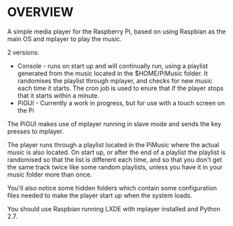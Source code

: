 OVERVIEW
========
A simple media player for the Raspberry Pi, based on using Raspbian as the main OS and mplayer to play the music.

2 versions:
* Console - runs on start up and will continually run, using a playlist generated from the music located in the $HOME/PiMusic folder.  It randomises the playlist through mplayer, and checks for new music each time it starts.  The cron job is used to enure that if the player stops that it starts within a minute.
* PiGUI - Currently a work in progress, but for use with a touch screen on the Pi

The PiGUI makes use of mplayer running in slave mode and sends the key presses to mplayer.

The player runs through a playlist located in the PiMusic where the actual music is also located.  On start up, or after the end of a playlist the playlist is randomised so that the list is different each time, and so that you don't get the same track twice like some random playlists, unless you have it in your music folder more than once.

You'll also notice some hidden folders which contain some configuration files needed to make the player start up when the system loads.

You should use Raspbian running LXDE with mplayer installed and Python 2.7.

